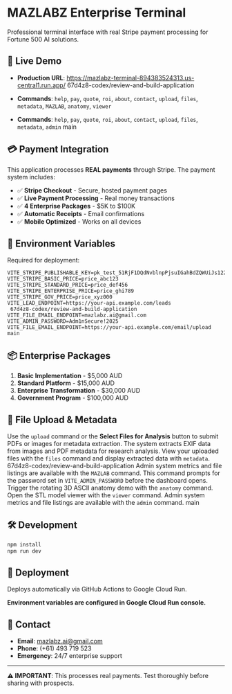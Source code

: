# MAZLABZ Enterprise Terminal

Professional terminal interface with real Stripe payment processing for Fortune 500 AI solutions.

## 🚀 Live Demo
- **Production URL**: https://mazlabz-terminal-894383524313.us-central1.run.app/
67d4z8-codex/review-and-build-application
- **Commands**: `help`, `pay`, `quote`, `roi`, `about`, `contact`, `upload`, `files`, `metadata`, `MAZLAB`, `anatomy`, `viewer`

 - **Commands**: `help`, `pay`, `quote`, `roi`, `about`, `contact`, `upload`, `files`, `metadata`, `admin`
main

## 💳 Payment Integration

This application processes **REAL payments** through Stripe. The payment system includes:

- ✅ **Stripe Checkout** - Secure, hosted payment pages
- ✅ **Live Payment Processing** - Real money transactions  
- ✅ **4 Enterprise Packages** - $5K to $100K
- ✅ **Automatic Receipts** - Email confirmations
- ✅ **Mobile Optimized** - Works on all devices

## 🔐 Environment Variables

Required for deployment:

```env
VITE_STRIPE_PUBLISHABLE_KEY=pk_test_51RjF1DQdNvblnpPjsuIGahBdZQWUiJs122VCNPDEPRfxO6COCQyVCCY72NzdpRbUUqPV4yguXoEpHEhIVfMcPkZE00zaNqtefA
VITE_STRIPE_BASIC_PRICE=price_abc123
VITE_STRIPE_STANDARD_PRICE=price_def456
VITE_STRIPE_ENTERPRISE_PRICE=price_ghi789
VITE_STRIPE_GOV_PRICE=price_xyz000
VITE_LEAD_ENDPOINT=https://your-api.example.com/leads
 67d4z8-codex/review-and-build-application
VITE_FILE_EMAIL_ENDPOINT=mazlabz.ai@gmail.com
VITE_ADMIN_PASSWORD=Adm1nSecure!2025
VITE_FILE_EMAIL_ENDPOINT=https://your-api.example.com/email/upload
main
```

## 📦 Enterprise Packages

1. **Basic Implementation** - $5,000 AUD
2. **Standard Platform** - $15,000 AUD
3. **Enterprise Transformation** - $30,000 AUD
4. **Government Program** - $100,000 AUD

## 📄 File Upload & Metadata

Use the `upload` command or the **Select Files for Analysis** button to submit PDFs or images for metadata extraction. The system extracts EXIF data from images and PDF metadata for research analysis. View your uploaded files with the `files` command and display extracted data with `metadata`.
67d4z8-codex/review-and-build-application
Admin system metrics and file listings are available with the `MAZLAB` command.
This command prompts for the password set in `VITE_ADMIN_PASSWORD` before the dashboard opens.
Trigger the rotating 3D ASCII anatomy demo with the `anatomy` command.
Open the STL model viewer with the `viewer` command.
Admin system metrics and file listings are available with the `admin` command.
main

## 🛠️ Development

```bash
npm install
npm run dev
```

## 🚀 Deployment

Deploys automatically via GitHub Actions to Google Cloud Run.

**Environment variables are configured in Google Cloud Run console.**

## 📧 Contact

- **Email**: mazlabz.ai@gmail.com
- **Phone**: (+61) 493 719 523
- **Emergency**: 24/7 enterprise support

---

**⚠️ IMPORTANT**: This processes real payments. Test thoroughly before sharing with prospects.
